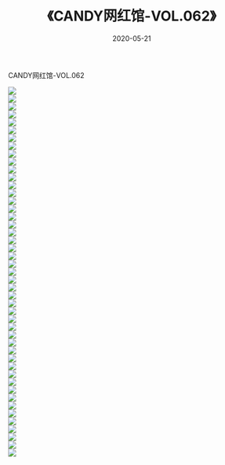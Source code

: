 ﻿---
layout: post
title:  《CANDY网红馆-VOL.062》
date:   2020-05-21
img: http://img.660000.xyz/Sharelink/网络美图/2020/CANDY网红馆-VOL.062/000.jpg
categories: [美女, 清纯, 唯美]
---

CANDY网红馆-VOL.062

  ![](http://img.660000.xyz/Sharelink/网络美图/2020/CANDY网红馆-VOL.062/001.jpg) <br> ![](http://img.660000.xyz/Sharelink/网络美图/2020/CANDY网红馆-VOL.062/002.jpg) <br> ![](http://img.660000.xyz/Sharelink/网络美图/2020/CANDY网红馆-VOL.062/003.jpg) <br> ![](http://img.660000.xyz/Sharelink/网络美图/2020/CANDY网红馆-VOL.062/004.jpg) <br> ![](http://img.660000.xyz/Sharelink/网络美图/2020/CANDY网红馆-VOL.062/005.jpg) <br> ![](http://img.660000.xyz/Sharelink/网络美图/2020/CANDY网红馆-VOL.062/006.jpg) <br> ![](http://img.660000.xyz/Sharelink/网络美图/2020/CANDY网红馆-VOL.062/007.jpg) <br> ![](http://img.660000.xyz/Sharelink/网络美图/2020/CANDY网红馆-VOL.062/008.jpg) <br> ![](http://img.660000.xyz/Sharelink/网络美图/2020/CANDY网红馆-VOL.062/009.jpg) <br> ![](http://img.660000.xyz/Sharelink/网络美图/2020/CANDY网红馆-VOL.062/010.jpg) <br> ![](http://img.660000.xyz/Sharelink/网络美图/2020/CANDY网红馆-VOL.062/011.jpg) <br> ![](http://img.660000.xyz/Sharelink/网络美图/2020/CANDY网红馆-VOL.062/012.jpg) <br> ![](http://img.660000.xyz/Sharelink/网络美图/2020/CANDY网红馆-VOL.062/013.jpg) <br> ![](http://img.660000.xyz/Sharelink/网络美图/2020/CANDY网红馆-VOL.062/014.jpg) <br> ![](http://img.660000.xyz/Sharelink/网络美图/2020/CANDY网红馆-VOL.062/015.jpg) <br> ![](http://img.660000.xyz/Sharelink/网络美图/2020/CANDY网红馆-VOL.062/016.jpg) <br> ![](http://img.660000.xyz/Sharelink/网络美图/2020/CANDY网红馆-VOL.062/017.jpg) <br> ![](http://img.660000.xyz/Sharelink/网络美图/2020/CANDY网红馆-VOL.062/018.jpg) <br> ![](http://img.660000.xyz/Sharelink/网络美图/2020/CANDY网红馆-VOL.062/019.jpg) <br> ![](http://img.660000.xyz/Sharelink/网络美图/2020/CANDY网红馆-VOL.062/020.jpg) <br> ![](http://img.660000.xyz/Sharelink/网络美图/2020/CANDY网红馆-VOL.062/021.jpg) <br> ![](http://img.660000.xyz/Sharelink/网络美图/2020/CANDY网红馆-VOL.062/022.jpg) <br> ![](http://img.660000.xyz/Sharelink/网络美图/2020/CANDY网红馆-VOL.062/023.jpg) <br> ![](http://img.660000.xyz/Sharelink/网络美图/2020/CANDY网红馆-VOL.062/024.jpg) <br> ![](http://img.660000.xyz/Sharelink/网络美图/2020/CANDY网红馆-VOL.062/025.jpg) <br> ![](http://img.660000.xyz/Sharelink/网络美图/2020/CANDY网红馆-VOL.062/026.jpg) <br> ![](http://img.660000.xyz/Sharelink/网络美图/2020/CANDY网红馆-VOL.062/027.jpg) <br> ![](http://img.660000.xyz/Sharelink/网络美图/2020/CANDY网红馆-VOL.062/028.jpg) <br> ![](http://img.660000.xyz/Sharelink/网络美图/2020/CANDY网红馆-VOL.062/029.jpg) <br> ![](http://img.660000.xyz/Sharelink/网络美图/2020/CANDY网红馆-VOL.062/030.jpg) <br> ![](http://img.660000.xyz/Sharelink/网络美图/2020/CANDY网红馆-VOL.062/031.jpg) <br> ![](http://img.660000.xyz/Sharelink/网络美图/2020/CANDY网红馆-VOL.062/032.jpg) <br> ![](http://img.660000.xyz/Sharelink/网络美图/2020/CANDY网红馆-VOL.062/033.jpg) <br> ![](http://img.660000.xyz/Sharelink/网络美图/2020/CANDY网红馆-VOL.062/034.jpg) <br> ![](http://img.660000.xyz/Sharelink/网络美图/2020/CANDY网红馆-VOL.062/035.jpg) <br> ![](http://img.660000.xyz/Sharelink/网络美图/2020/CANDY网红馆-VOL.062/036.jpg) <br> ![](http://img.660000.xyz/Sharelink/网络美图/2020/CANDY网红馆-VOL.062/037.jpg) <br> ![](http://img.660000.xyz/Sharelink/网络美图/2020/CANDY网红馆-VOL.062/038.jpg) <br> ![](http://img.660000.xyz/Sharelink/网络美图/2020/CANDY网红馆-VOL.062/039.jpg) <br> ![](http://img.660000.xyz/Sharelink/网络美图/2020/CANDY网红馆-VOL.062/040.jpg) <br> ![](http://img.660000.xyz/Sharelink/网络美图/2020/CANDY网红馆-VOL.062/041.jpg) <br> ![](http://img.660000.xyz/Sharelink/网络美图/2020/CANDY网红馆-VOL.062/042.jpg) <br> ![](http://img.660000.xyz/Sharelink/网络美图/2020/CANDY网红馆-VOL.062/043.jpg) <br> ![](http://img.660000.xyz/Sharelink/网络美图/2020/CANDY网红馆-VOL.062/044.jpg) <br> ![](http://img.660000.xyz/Sharelink/网络美图/2020/CANDY网红馆-VOL.062/045.jpg) <br> ![](http://img.660000.xyz/Sharelink/网络美图/2020/CANDY网红馆-VOL.062/046.jpg) <br> ![](http://img.660000.xyz/Sharelink/网络美图/2020/CANDY网红馆-VOL.062/047.jpg) <br>